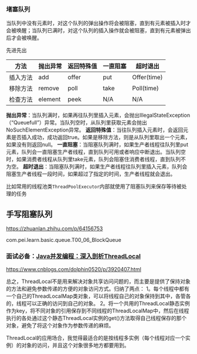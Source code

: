 











### 堵塞队列

当队列中没有元素时，对这个队列的弹出操作将会被阻塞，直到有元素被插入时才会被唤醒；当队列已满时，对这个队列的插入操作就会被阻塞，直到有元素被弹出后才会被唤醒。

先进先出



| 方法     | 抛出异常 | 返回特殊值 | 一直阻塞 | 超时退出    |
| -------- | -------- | ---------- | -------- | ----------- |
| 插入方法 | add      | offer      | put      | Offer(time) |
| 移除方法 | remove   | poll       | take     | Poll(time)  |
| 检查方法 | element  | peek       | N/A      | N/A         |

**抛出异常**：当队列满时，如果再往队列里插入元素，会抛出IllegalStateException（“Queuefull”）异常。当队列空时，从队列里获取元素会抛出NoSuchElementException异常。
**返回特殊值**：当往队列插入元素时，会返回元素是否插入成功，成功返回true。如果是移除方法，则是从队列里取出一个元素，如果没有则返回null。
**一直阻塞**：当阻塞队列满时，如果生产者线程往队列里put元素，队列会一直阻塞生产者线程，直到队列可用或者响应中断退出。当队列空时，如果消费者线程从队列里take元素，队列会阻塞住消费者线程，直到队列不为空。
**超时退出**：当阻塞队列满时，如果生产者线程往队列里插入元素，队列会阻塞生产者线程一段时间，如果超过了指定的时间，生产者线程就会退出。





比如常用的线程池类`ThreadPoolExecutor`内部就使用了阻塞队列来保存等待被处理的任务



## 手写阻塞队列

https://zhuanlan.zhihu.com/p/64156753

com.pei.learn.basic.queue.T00_06_BlockQueue



### 面试必备：[Java并发编程：深入剖析ThreadLocal](https://www.cnblogs.com/dolphin0520/p/3920407.html)

https://www.cnblogs.com/dolphin0520/p/3920407.html

总之，ThreadLocal不是用来解决对象共享访问问题的，而主要是提供了保持对象的方法和避免参数传递的方便的对象访问方式。归纳了两点：
1。每个线程中都有一个自己的ThreadLocalMap类对象，可以将线程自己的对象保持到其中，各管各的，线程可以正确的访问到自己的对象。
2。将一个共用的ThreadLocal静态实例作为key，将不同对象的引用保存到不同线程的ThreadLocalMap中，然后在线程执行的各处通过这个静态ThreadLocal实例的get()方法取得自己线程保存的那个对象，避免了将这个对象作为参数传递的麻烦。



ThreadLocal的应用场合，我觉得最适合的是按线程多实例（每个线程对应一个实例）的对象的访问，并且这个对象很多地方都要用到。











